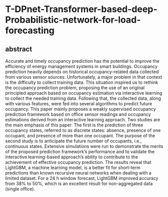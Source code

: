 # T-DPnet-Transformer-based-deep-Probabilistic-network-for-load-forecasting

## abstract
Accurate and timely occupancy prediction has the potential to improve the efficiency of energy management systems in smart buildings. Occupancy prediction heavily depends on historical occupancy-related data collected from various sensor sources. Unfortunately, a major problem in that context is the difficulty to collect training data. This situation inspired us to rethink the occupancy prediction problem, proposing the use of an original principled approach based on occupancy estimation via interactive learning to collect the needed training data. Following that, the collected data, along with various features, were fed into several algorithms to predict future occupancy. This paper mainly proposes a weakly supervised occupancy prediction framework based on office sensor readings and occupancy estimations derived from an interactive learning approach. Two studies are the main emphasis of this paper. The first is the prediction of three occupancy states, referred to as discrete states: absence, presence of one occupant, and presence of more than one occupant. The purpose of the second study is to anticipate the future number of occupants, i.e., continuous states. Extensive simulations were run to demonstrate the merits of the proposed prediction framework’s performance and to validate the interactive learning-based approach’s ability to contribute to the achievement of effective occupancy prediction. The results reveal that LightGBM, a machine learning model, is a better fit for short-term predictions than known recursive neural networks when dealing with a limited dataset. For a 24 h window forecast, LightGBM improved accuracy from 38% to 50%, which is an excellent result for non-aggregated data (single office). 

